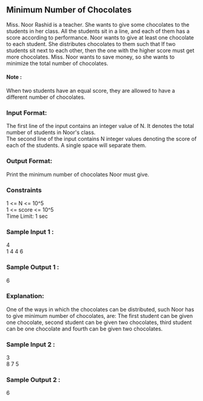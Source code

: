 ## Minimum Number of Chocolates
Miss. Noor Rashid is a teacher. She wants to give some chocolates to the students in her class. All the students sit in a line, and each of them has a score according to performance. Noor wants to give at least one chocolate to each student. She distributes chocolates to them such that If two students sit next to each other, then the one with the higher score must get more chocolates. Miss. Noor wants to save money, so she wants to minimize the total number of chocolates.
#### Note :
When two students have an equal score, they are allowed to have a different number of chocolates. 
### Input Format:
The first line of the input contains an integer value of N. It denotes the total number of students in Noor's class.<br>
The second line of the input contains N integer values denoting the score of each of the students. A single space will separate them.
### Output Format:
Print the minimum number of chocolates Noor must give.
### Constraints
1 <= N <= 10^5 <br>
1 <= score <= 10^5 <br>
Time Limit: 1 sec
### Sample Input 1 :
4 <br>
1 4 4 6
### Sample Output 1 :
6
### Explanation:
One of the ways in which the chocolates can be distributed, such Noor has to give minimum number of chocolates, are: The first student can be given one chocolate, second student can be given two chocolates, third student can be one chocolate and fourth can be given two chocolates.  
### Sample Input 2 :
3 <br>
8 7 5
### Sample Output 2 :
6
